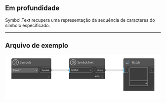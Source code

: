 ## Em profundidade
Symbol.Text recupera uma representação da sequência de caracteres do símbolo especificado.
___
## Arquivo de exemplo

![Symbol.Text](./DynamoUnits.Symbol.Text_img.png)
